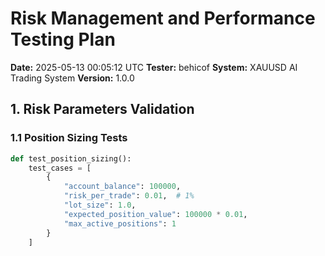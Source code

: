 # Risk Management and Performance Testing Plan
**Date:** 2025-05-13 00:05:12 UTC
**Tester:** behicof
**System:** XAUUSD AI Trading System
**Version:** 1.0.0

## 1. Risk Parameters Validation

### 1.1 Position Sizing Tests
```python
def test_position_sizing():
    test_cases = [
        {
            "account_balance": 100000,
            "risk_per_trade": 0.01,  # 1%
            "lot_size": 1.0,
            "expected_position_value": 100000 * 0.01,
            "max_active_positions": 1
        }
    ]